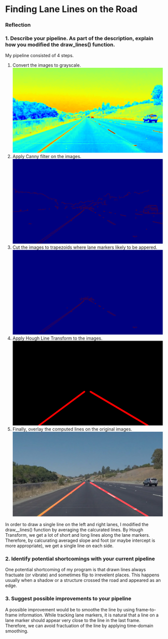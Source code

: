 # **Finding Lane Lines on the Road** 


[image1]: ./gray.png "Step 1"
[image2]: ./canny.png "Step 2"
[image3]: ./cut.png "Step 3"
[image4]: ./hough.png "Step 4"
[image5]: ./show.png "Step 5"


### Reflection

### 1. Describe your pipeline. As part of the description, explain how you modified the draw_lines() function.

My pipeline consisted of 4 steps.
1. Convert the images to grayscale. 
![alt text][image1]
2. Apply Canny filter on the images.
![alt text][image2]
3. Cut the images to trapezoids where lane markers likely to be appered.
![alt text][image3]
4. Apply Hough Line Transform to the images.
![alt text][image4]
5. Finally, overlay the computed lines on the original images.
![alt text][image5]

In order to draw a single line on the left and right lanes, I modified the draw__lines() function by averaging the calcurated lines.
By Hough Transform, we get a lot of short and long lines along the lane markers.
Therefore, by calcurating averaged slope and foot (or maybe intercept is more appropriate), we get a single line on each side.

### 2. Identify potential shortcomings with your current pipeline

One potential shortcoming of my program is that drawn lines always fractuate (or vibrate) and sometimes flip to irrevelent places.
This happens usually when a shadow or a structure crossed the road and appeared as an edge.

### 3. Suggest possible improvements to your pipeline

A possible improvement would be to smoothe the line by using frame-to-frame information.
While tracking lane markers, it is natural that a line on a lane marker should appear very close to the line in the last frame.
Therefore, we can avoid fractuation of the line by applying time-domain smoothing.